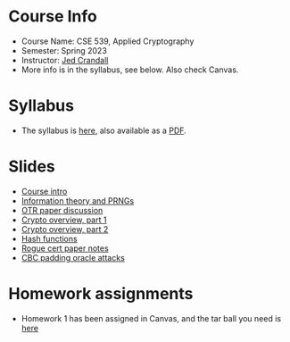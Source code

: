 

# Course Info

- Course Name: CSE 539, Applied Cryptography
- Semester: Spring 2023
- Instructor: [Jed Crandall](https://jedcrandall.github.io)
- More info is in the syllabus, see below.  Also check Canvas.

# Syllabus

- The syllabus is [here](syllabus.html), also available as a [PDF](syllabus.pdf).

# Slides

- [Course intro](courseintro.pdf)
- [Information theory and PRNGs](informationtheoryprng.pdf)
- [OTR paper discussion](otrpaperthoughts.pdf)
- [Crypto overview, part 1](cryptooverview1.pdf)
- [Crypto overview, part 2](cryptooverview2.pdf)
- [Hash functions](hashfunctions.pdf)
- [Rogue cert paper notes](roguecertpapernotes.pdf)
- [CBC padding oracle attacks](cbcpaddingoracle.pdf)

# Homework assignments

- Homework 1 has been assigned in Canvas, and the tar ball you need is [here](cse539hw1.tgz)


